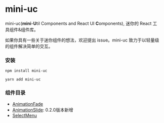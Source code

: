 # mini-uc

mini-uc(**mini**-**U**til Components and React UI **C**omponents), 迷你的 React 工具组件&组件库。

如果你具有一些关于迷你组件的想法，欢迎提出 issue。mini-uc 致力于以轻量级的组件解决简单的交互。

### 安装

```
npm install mini-uc
```

```
yarn add mini-uc
```

### 组件目录

+ [AnimationFade](https://github.com/yuzhounanhai/mini-uc/blob/master/src/components/Animation/Fade/doc/desc.md)
+ [AnimationSlide](https://github.com/yuzhounanhai/mini-uc/blob/master/src/components/Animation/Slide/doc/desc.md): 0.2.0版本新增
+ [SelectMenu](https://github.com/yuzhounanhai/mini-uc/blob/master/src/components/SelectMenu/doc/desc.md)